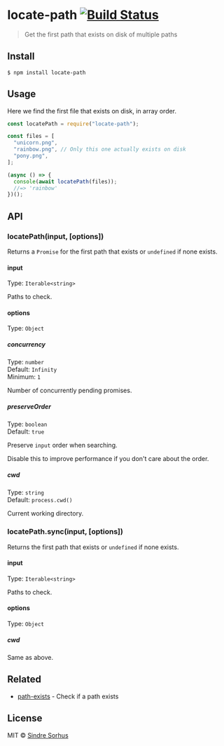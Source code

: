 # locate-path [![Build Status](https://travis-ci.org/sindresorhus/locate-path.svg?branch=master)](https://travis-ci.org/sindresorhus/locate-path)

> Get the first path that exists on disk of multiple paths

## Install

```
$ npm install locate-path
```

## Usage

Here we find the first file that exists on disk, in array order.

```js
const locatePath = require("locate-path");

const files = [
  "unicorn.png",
  "rainbow.png", // Only this one actually exists on disk
  "pony.png",
];

(async () => {
  console(await locatePath(files));
  //=> 'rainbow'
})();
```

## API

### locatePath(input, [options])

Returns a `Promise` for the first path that exists or `undefined` if none
exists.

#### input

Type: `Iterable<string>`

Paths to check.

#### options

Type: `Object`

##### concurrency

Type: `number`<br> Default: `Infinity`<br> Minimum: `1`

Number of concurrently pending promises.

##### preserveOrder

Type: `boolean`<br> Default: `true`

Preserve `input` order when searching.

Disable this to improve performance if you don't care about the order.

##### cwd

Type: `string`<br> Default: `process.cwd()`

Current working directory.

### locatePath.sync(input, [options])

Returns the first path that exists or `undefined` if none exists.

#### input

Type: `Iterable<string>`

Paths to check.

#### options

Type: `Object`

##### cwd

Same as above.

## Related

- [path-exists](https://github.com/sindresorhus/path-exists) - Check if a path
  exists

## License

MIT © [Sindre Sorhus](https://sindresorhus.com)
